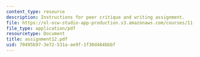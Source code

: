```yaml
---
content_type: resource
description: Instructions for peer critique and writing assignment.
file: https://ol-ocw-studio-app-production.s3.amazonaws.com/courses/11-229-advanced-writing-seminar-spring-2004/70495b973e72531aae9f1f30d484bbbf_assignment12.pdf
file_type: application/pdf
resourcetype: Document
title: assignment12.pdf
uid: 70495b97-3e72-531a-ae9f-1f30d484bbbf
---
```

